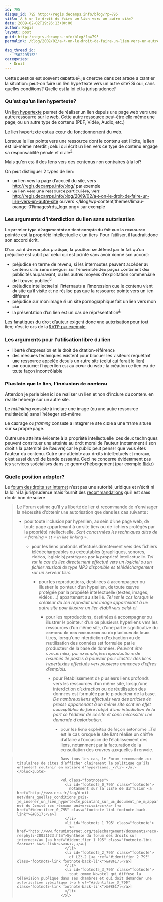 ```yaml
---
id: 795
disqus_id: 795 http://regis.decamps.info/blog/?p=795
title: A-t-on le droit de faire un lien vers un autre site?
date: 2009-02-02T19:26:13+00:00
author: Régis
layout: post
guid: http://regis.decamps.info/blog/?p=795
permalink: /blog/2009/02/a-t-on-le-droit-de-faire-un-lien-vers-un-autre-site/

dsq_thread_id:
  - "562295152"
categories:
  - Droit
---
```

Cette question est souvent débattue<sup><a href="#footnote_0_795" id="identifier_0_795" class="footnote-link footnote-identifier-link" title="notamment sur la liste de diffusion droit-net du Comit&eacute; des r&eacute;seaux universitaires">1</a></sup>, je cherche dans cet article à clarifier la situation: peut-on faire un lien hypertexte vers un autre site? Si oui, dans quelles conditions? Quelle est la loi et la jurisprudence?
  
<!--more-->

### Qu’est qu’un lien hypertexte?

Un [lien hypertexte](http://fr.wikipedia.org/wiki/Lien_hypertexte) permet de réaliser un lien depuis une page web vers une autre ressource sur le web. Cette autre ressource peut-être elle même une page, ou un autre type de contenu (PDF, Vidéo, Audio, etc.)

Le lien hypertexte est au cœur du fonctionnement du web.

Lorsque le lien pointe vers une ressource dont le contenu est illicite, le lien est lui-même interdit ; celui qui écrit un lien vers ce type de contenu engage sa responsabilité pénale et civile<sup><a href="#footnote_1_795" id="identifier_1_795" class="footnote-link footnote-identifier-link" title="Synth&egrave;se du forum des droits sur internet">2</a></sup>. 

Mais qu’en est-il des liens vers des contenus non contraires à la loi?

On peut distinguer 2 types de lien:

  * un lien vers la page d’accueil du site, vers <http://regis.decamps.info/blog/> par exemple
  * un lien vers une ressource particulière, vers <http://regis.decamps.info/blog/2009/02/a-t-on-le-droit-de-faire-un-lien-vers-un-autre-site> ou vers </blog/wp-content/themes/limau-orange-01/images/rds_logo.png> par exemple

### Les arguments d’interdiction du lien sans autorisation

Le premier type d’argumentation tient compte du fait que la ressource pointée est la propriété intellectuelle d’un tiers. Pour l’utiliser, il faudrait donc son accord écrit.

D’un point de vue plus pratique, la position se défend par le fait qu’un préjudice est subit par celui qui est pointé sans avoir donné son accord:

  * préjudice en terme de revenu, si les internautes peuvent accéder au contenu utile sans naviguer sur l’ensemble des pages contenant des publicités auparavant, ou les autres moyens d’exploitation commerciale de l’œuvre publiée<sup><a href="#footnote_2_795" id="identifier_2_795" class="footnote-link footnote-identifier-link" title="cf L22-2">3</a></sup>
  * préjudice intellectuel si l’internaute a l’impression que le contenu vient du site qu’il visite et ne réalise pas que la ressource pointe vers un lien différent
  * préjudice sur mon image si un site pornographique fait un lien vers mon site
  * la présentation d’un lien est un cas de réprésentation<sup><a href="#footnote_3_795" id="identifier_3_795" class="footnote-link footnote-identifier-link" title="tout comme Novotel qui diffuse la t&eacute;l&eacute;vision publique dans ses chambres et qui doit demander une autorisation sp&eacute;cifique">4</a></sup>

Les fanatiques du droit d’auteur exigent donc une autorisation pour tout lien; c’est le cas de la [RATP par exemple](http://formats-ouverts.org/blog/2008/02/22/1505-liens-hypertextes-vers-ratpfr).

### Les arguments pour l’utilisation libre du lien

  * liberté d’expression et le droit de citation-référence
  * des mesures techniques existent pour bloquer les visiteurs requêtant une ressource appelée depuis un autre site (celui qui ferait le lien)
  * par coutume: l’hyperlien est au cœur du web ; la création de lien est de toute façon incontrôlable

### Plus loin que le lien, l’inclusion de contenu

Attention je parle bien ici de réaliser un lien et non d’inclure du contenu en réalité hébergé sur un autre site.

Le _hotlinking_ consiste à inclure une image (ou une autre ressource multimédia) sans l’hébeger soi-même. 

Le cadrage ou _framing_ consiste à intégrer le site cible à une frame située sur sa propre page. 

Outre une atteinte évidente à la propriété intellectuelle, ces deux techniques peuvent constituer une atteinte au droit moral de l’auteur (notamment à son droit à la paternité de l’œuvre) car le public peut penser que vous êtes l’auteur du contenu. Outre une atteinte aux droits intellectuels et moraux, c’est aussi du vol de bande passante. Ceci ne concerne évidemment pas les services spécialisés dans ce genre d’hébergement (par exemple [flickr](http://flickr.com/))

### Quelle position adopter?

Le [forum des droits sur Internet](http://www.foruminternet.org/) n’est pas une autorité juridique et n’écrit ni la loi ni la jurisprudence mais fournit des [recommandations](http://www.foruminternet.org/telechargement/documents/reco-hyli-20030303.htm) qu’il est sans doute bon de suivre.

> Le Forum estime qu’il y a liberté de lier et recommande de n’envisager la nécessité d’obtenir une autorisation que dans les cas suivants :
> 
>   * pour toute inclusion par hyperlien, au sein d’une page web, de toute page appartenant à un site tiers ou de fichiers protégés par la propriété intellectuelle. 
>     _Sont concernées les techniques dites de « framing » et « in line linking »._ </li> 
>     
>       * pour les liens profonds effectués directement vers des fichiers télédéchargeables ou exécutables (graphiques, sonores, vidéos, logiciels) protégées par la propriété intellectuelle. 
>         _Tel est le cas du lien directement effectué vers un logiciel ou un fichier musical de type MP3 disponible en télédéchargement sur un serveur tiers._ </li> 
>         
>           * pour les reproductions, destinées à accompagner ou illustrer le pointeur d’un hyperlien, de toute œuvre protégée par la propriété intellectuelle (textes, images, vidéos …) appartenant au site lié. 
>             _Tel est le cas lorsque le créateur du lien reproduit une image appartenant à un autre site pour illustrer un lien établi vers celui-ci._</li> 
>             
>               * pour les reproductions, destinées à accompagner ou illustrer le pointeur d’un ou plusieurs hyperliens vers les ressources d’un même site, d’une partie significative du contenu de ces ressources ou de plusieurs de leurs titres, lorsqu’une interdiction d’extraction ou de réutilisation des données est formulée par le producteur de la base de données. 
>                  _Peuvent être concernées, par exemple, les reproductions de résumés de postes à pourvoir pour illustrer des liens hypertextes effectués vers plusieurs annonces d’offres d’emplois._ </li> 
>                 
>                   * pour l’établissement de plusieurs liens profonds vers les ressources d’un même site, lorsqu’une interdiction d’extraction ou de réutilisation des données est formulée par le producteur de la base. 
>                     _De nombreux liens effectués vers des articles de presse appartenant à un même site sont en effet susceptibles de faire l’objet d’une interdiction de la part de l’éditeur de ce site et donc nécessiter une demande d’autorisation._ </li> 
>                     
>                       * pour les liens exploités de façon autonome. 
>                         _Tel est le cas lorsque le site liant réalise un chiffre d’affaire à l’occasion de l’établissement des liens, notamment par la facturation de la consultation des œuvres auxquelles il renvoie.
  
>                         Dans tous les cas, le Forum recommande aux titulaires de sites d’afficher clairement la politique qu’ils entendent soutenir en matière d’hyperliens._</li> </ul> </blockquote> 
>                         
>                         <ol class="footnotes">
>                           <li id="footnote_0_795" class="footnote">
>                             notamment sur la liste de diffusion <a href="http://www.cru.fr/faq/droit-net/dans_quelles_conditions_puis-je_inserer_un_lien_hypertexte_pointant_sur_un_document_ne_m_appartenant_pas">droit-net du Comité des réseaux universitaires</a> [<a href="#identifier_0_795" class="footnote-link footnote-back-link">&#8617;</a>]
>                           </li>
>                           <li id="footnote_1_795" class="footnote">
>                             <a href="http://www.foruminternet.org/telechargement/documents/reco-resphyli-20031023.htm">Synthèse du forum des droits sur internet</a> [<a href="#identifier_1_795" class="footnote-link footnote-back-link">&#8617;</a>]
>                           </li>
>                           <li id="footnote_2_795" class="footnote">
>                             cf L22-2 [<a href="#identifier_2_795" class="footnote-link footnote-back-link">&#8617;</a>]
>                           </li>
>                           <li id="footnote_3_795" class="footnote">
>                             tout comme Novotel qui diffuse la télévision publique dans ses chambres et qui doit demander une autorisation spécifique [<a href="#identifier_3_795" class="footnote-link footnote-back-link">&#8617;</a>]
>                           </li>
>                         </ol>
